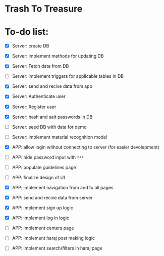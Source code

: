 # Trash To Treasure

# To-do list:
- [x] Server: create DB
- [x] Server: implement methods for updating DB
- [x] Server: Fetch data from DB
- [ ] Server: implement triggers for applicable tables in DB
- [x] Server: send and recive data from app
- [x] Server: Authenticate user
- [x] Server: Register user
- [x] Server: hash and salt passwords in DB
- [ ] Server: seed DB with data for demo
- [ ] Server: implement material recognition model
- [x] APP: allow login without connecting to server (for easier devolepment)
- [ ] APP: hide password input with ```***```
- [ ] APP: populate guidelines page
- [ ] APP: finalize design of UI 
- [x] APP: implement navigation from and to all pages
- [x] APP: send and recive data from server
- [x] APP: implement sign up logic
- [x] APP: implement log in logic
- [ ] APP: implement centers page
- [ ] APP: implement haraj post making logic
- [ ] APP: implement search/filters in haraj page

